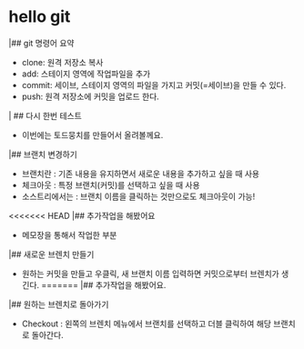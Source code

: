 # hello git

|## git 명령어 요약

- clone: 원격 저장소 복사
- add: 스테이지 영역에 작업파일을 추가
- commit: 세이브, 스테이지 영역의 파일을 가지고 커밋(=세이브)을 만들 수 있다.
- push: 원격 저장소에 커밋을 업로드 한다.

| ## 다시 한번 테스트

- 이번에는 토드뭉치를 만들어서 올려볼께요.

 |## 브랜치 변경하기

- 브랜치란 : 기존 내용을 유지하면서 새로운 내용을 추가하고 싶을 때 사용
- 체크아웃 : 특정 브랜치(커밋)를 선택하고 싶을 때 사용
- 소스트리에서는 : 브랜치 이름을 클릭하는 것만으로도 체크아웃이 가능!

<<<<<<< HEAD
 |## 추가작업을 해봤어요
- 메모장을 통해서 작업한 부분

 |## 새로운 브렌치 만들기
 - 원하는 커밋을 만들고 우클릭, 새 브랜치 이름 입력하면 커밋으로부터 브렌치가 생긴다.
=======
 |## 추가작업을 해봤어요.

 |## 원하는 브렌치로 돌아가기
- Checkout : 왼쪽의 브렌치 메뉴에서 브랜치를 선택하고 더블 클릭하여 해당 브랜치로 돌아간다.

